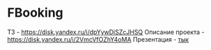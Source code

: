 # FBooking
ТЗ - https://disk.yandex.ru/i/dpYywDiSZcJHSQ
Описание проекта - https://disk.yandex.ru/i/2VmcVfOZhY4oMA
Презентация -  <a href="https://www.canva.com/design/DAFgq27dknc/6it_O-MW9f9WSVPag-i3AA/view?utm_content=DAFgq27dknc&utm_campaign=designshare&utm_medium=link&utm_source=publishsharelink">тык</a>
